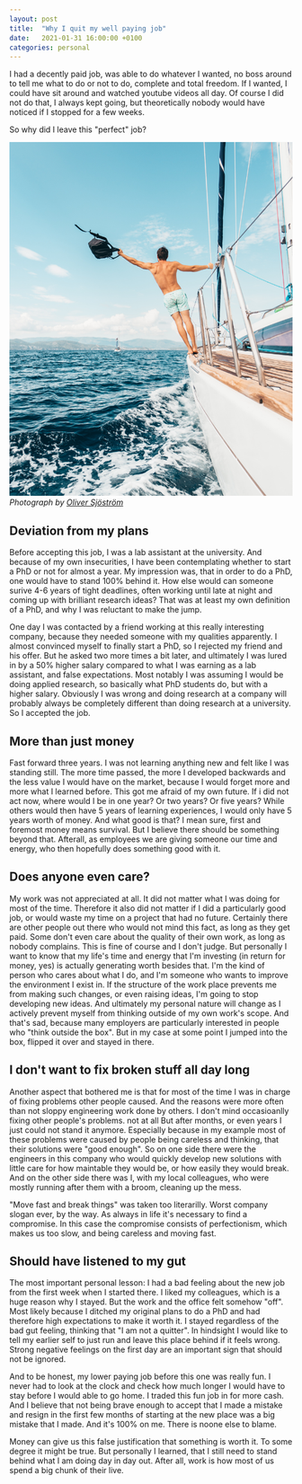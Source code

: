 ```yaml
---
layout: post
title:  "Why I quit my well paying job"
date:   2021-01-31 16:00:00 +0100
categories: personal
---
```


I had a decently paid job, was able to do whatever I wanted, no boss around to tell me what to do or not to do, complete and total freedom. If I wanted, I could have sit around and watched youtube videos all day. Of course I did not do that, I always kept going, but theoretically nobody would have noticed if I stopped for a few weeks.

So why did I leave this "perfect" job?

![Seeya!](/images/pexels-oliver-sjöström-12236492.jpg)
_Photograph by [Oliver Sjöström](https://www.ollivves.com)_


## Deviation from my plans
Before accepting this job, I was a lab assistant at the university. And because of my own insecurities, I have been contemplating whether to start a PhD or not for almost a year. My impression was, that in order to do a PhD, one would have to stand 100% behind it. How else would can someone surive 4-6 years of tight deadlines, often working until late at night and coming up with brilliant research ideas? That was at least my own definition of a PhD, and why I was reluctant to make the jump.

One day I was contacted by a friend working at this really interesting company, because they needed someone with my qualities apparently. I almost convinced myself to finally start a PhD, so I rejected my friend and his offer. But he asked two more times a bit later, and ultimately I was lured in by a 50% higher salary compared to what I was earning as a lab assistant, and false expectations. Most notably I was assuming I would be doing applied research, so basically what PhD students do, but with a higher salary. Obviously I was wrong and doing research at a company will probably always be completely different than doing research at a university. So I accepted the job.

## More than just money
Fast forward three years. I was not learning anything new and felt like I was standing still. The more time passed, the more I developed backwards and the less value I would have on the market, because I would forget more and more what I learned before. This got me afraid of my own future. If i did not act now, where would I be in one year? Or two years? Or five years? While others would then have 5 years of learning experiences, I would only have 5 years worth of money. And what good is that? I mean sure, first and foremost money means survival. But I believe there should be something beyond that. Afterall, as employees we are giving someone our time and energy, who then hopefully does something good with it. 

## Does anyone even care?
My work was not appreciated at all. It did not matter what I was doing for most of the time. Therefore it also did not matter if I did a particularly good job, or would waste my time on a project that had no future. Certainly there are other people out there who would not mind this fact, as long as they get paid. Some don't even care about the quality of their own work, as long as nobody complains. This is fine of course and I don't judge. But personally I want to know that my life's time and energy that I'm investing (in return for money, yes) is actually generating worth besides that. I'm the kind of person who cares about what I do, and I'm someone who wants to improve the environment I exist in. If the structure of the work place prevents me from making such changes, or even raising ideas, I'm going to stop developing new ideas. And ultimately my personal nature will change as I actively prevent myself from thinking outside of my own work's scope. And that's sad, because many employers are particularly interested in people who "think outside the box". But in my case at some point I jumped into the box, flipped it over and stayed in there.

## I don't want to fix broken stuff all day long
Another aspect that bothered me is that for most of the time I was in charge of fixing problems other people caused. And the reasons were more often than not sloppy engineering work done by others. I don't mind occasioanlly fixing other people's problems. not at all But after months, or even years I just could not stand it anymore. Especially because in my example most of these problems were caused by people being careless and thinking, that their solutions were "good enough". So on one side there were the engineers in this company who would quickly develop new solutions with little care for how maintable they would be, or how easily they would break. And on the other side there was I, with my local colleagues, who were mostly running after them with a broom, cleaning up the mess.

"Move fast and break things" was taken too literarilly. Worst company slogan ever, by the way. As always in life it's necessary to find a compromise. In this case the compromise consists of perfectionism, which makes us too slow, and being careless and moving fast.

## Should have listened to my gut
The most important personal lesson: I had a bad feeling about the new job from the first week when I started there. I liked my colleagues, which is a huge reason why I stayed. But the work and the office felt somehow "off". Most likely because I ditched my original plans to do a PhD and had therefore high expectations to make it worth it. I stayed regardless of the bad gut feeling, thinking that "I am not a quitter". In hindsight I would like to tell my earlier self to just run and leave this place behind if it feels wrong. Strong negative feelings on the first day are an important sign that should not be ignored.

And to be honest, my lower paying job before this one was really fun. I never had to look at the clock and check how much longer I would have to stay before I would able to go home. I traded this fun job in for more cash. And I believe that not being brave enough to accept that I made a mistake and resign in the first few months of starting at the new place was a big mistake that I made. And it's 100% on me. There is noone else to blame.

Money can give us this false justification that something is worth it. To some degree it might be true. But personally I learned, that I still need to stand behind what I am doing day in day out. After all, work is how most of us spend a big chunk of their live.

